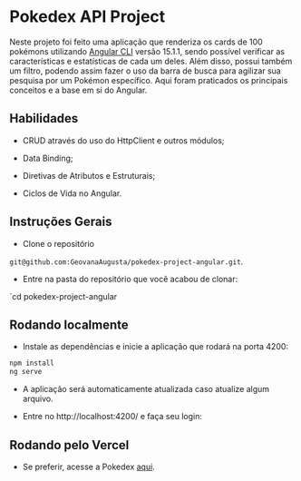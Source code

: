 # Pokedex API Project

Neste projeto foi feito uma aplicação que renderiza os cards de 100 pokémons utilizando [Angular CLI](https://github.com/angular/angular-cli) versão 15.1.1, sendo possível verificar as características e estatísticas de cada um deles. Além disso, possui também um filtro, podendo assim fazer o uso da barra de busca para agilizar sua pesquisa por um Pokémon específico. Aqui foram praticados os principais conceitos e a base em si do Angular.

## Habilidades

- CRUD através do uso do HttpClient e outros módulos;

- Data Binding;

- Diretivas de Atributos e Estruturais;

- Ciclos de Vida no Angular.

## Instruções Gerais

- Clone o repositório

 `git@github.com:GeovanaAugusta/pokedex-project-angular.git`.
 
 - Entre na pasta do repositório que você acabou de clonar:
    
 `cd pokedex-project-angular

## Rodando localmente

- Instale as dependências e inicie a aplicação que rodará na porta 4200:

``` bash
npm install
ng serve
```

- A aplicação será automaticamente atualizada caso atualize algum arquivo.

- Entre no http://localhost:4200/ e faça seu login:

## Rodando pelo Vercel

- Se preferir, acesse a Pokedex <a href="https://pokedex-project-angular.vercel.app" target="_blank">aqui</a>.
